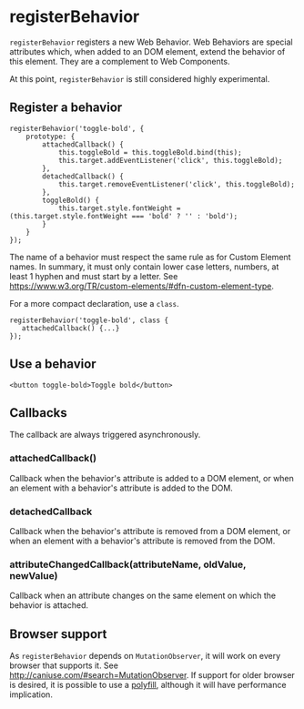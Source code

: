 # registerBehavior

`registerBehavior` registers a new Web Behavior. Web Behaviors are special attributes which, when added to an DOM element, extend the behavior of this element. They are a complement to Web Components.

At this point, `registerBehavior` is still considered highly experimental.

## Register a behavior

```
registerBehavior('toggle-bold', {
    prototype: {
        attachedCallback() {
            this.toggleBold = this.toggleBold.bind(this);
            this.target.addEventListener('click', this.toggleBold);
        },
        detachedCallback() {
            this.target.removeEventListener('click', this.toggleBold);
        },
        toggleBold() {
            this.target.style.fontWeight = (this.target.style.fontWeight === 'bold' ? '' : 'bold');
        }
    }
});
```

The name of a behavior must respect the same rule as for Custom Element names. In summary, it must only contain lower
case letters, numbers, at least 1 hyphen and must start by a letter. See https://www.w3.org/TR/custom-elements/#dfn-custom-element-type.

For a more compact declaration, use a `class`.

```
registerBehavior('toggle-bold', class {
   attachedCallback() {...}
});
```

## Use a behavior

```
<button toggle-bold>Toggle bold</button>
```

## Callbacks

The callback are always triggered asynchronously.

### attachedCallback()

Callback when the behavior's attribute is added to a DOM element, or when an element with a behavior's attribute is
added to the DOM.

### detachedCallback

Callback when the behavior's attribute is removed from a DOM element, or when an element with a behavior's attribute is removed from the DOM.

### attributeChangedCallback(attributeName, oldValue, newValue)

Callback when an attribute changes on the same element on which the behavior is attached.

## Browser support

As `registerBehavior` depends on `MutationObserver`, it will work on every browser that supports it. See http://caniuse.com/#search=MutationObserver. If support for older browser is desired, it is possible to use a [polyfill](https://github.com/Polymer/MutationObservers), although it will have performance implication.
